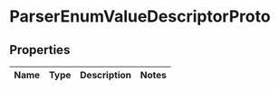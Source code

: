 # ParserEnumValueDescriptorProto

## Properties
Name | Type | Description | Notes
------------ | ------------- | ------------- | -------------
